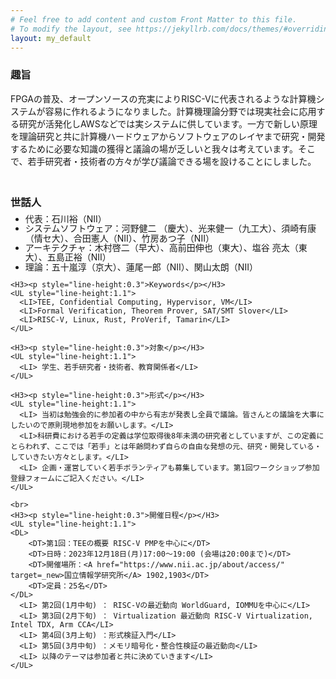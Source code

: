 ```yaml
---
# Feel free to add content and custom Front Matter to this file.
# To modify the layout, see https://jekyllrb.com/docs/themes/#overriding-theme-defaults
layout: my_default
---
```

  <main class="page-content" aria-label="Content">
    <H3>趣旨</H3>
    <p>
      FPGAの普及、オープンソースの充実によりRISC-Vに代表されるような計算機システムが容易に作れるようになりました。計算機理論分野では現実社会に応用する研究が活発化しAWSなどでは実システムに供しています。一方で新しい原理を理論研究と共に計算機ハードウェアからソフトウェアのレイヤまで研究・開発するために必要な知識の獲得と議論の場が乏しいと我々は考えています。そこで、若手研究者・技術者の方々が学び議論できる場を設けることにしました。
    </p>
    <br>
    <H3><p style="line-height:0.3">世話人</p></H3>
    <UL style="line-height:1.1">
      <LI>代表：石川裕（NII）</LI>
      <LI> システムソフトウェア：河野健二 （慶大）、光来健一（九工大）、須崎有康（情セ大）、合田憲人（NII）、竹房あつ子（NII）</LI>
      <LI> アーキテクチャ：木村啓二（早大）、高前田伸也（東大）、塩谷 亮太（東大）、五島正裕（NII）</LI>
      <LI> 理論：五十嵐淳（京大）、蓮尾一郎（NII）、関山太朗（NII）</LI>
    </UL>

    <H3><p style="line-height:0.3">Keywords</p></H3>
    <UL style="line-height:1.1">
      <LI>TEE, Confidential Computing, Hypervisor, VM</LI>
      <LI>Formal Verification, Theorem Prover, SAT/SMT Slover</LI>
      <LI>RISC-V, Linux, Rust, ProVerif, Tamarin</LI>
    </UL>

    <H3><p style="line-height:0.3">対象</p></H3>
    <UL style="line-height:1.1">
      <LI> 学生、若手研究者・技術者、教育関係者</LI>
    </UL>

    <H3><p style="line-height:0.3">形式</p></H3>
    <UL style="line-height:1.1">
      <LI> 当初は勉強会的に参加者の中から有志が発表し全員で議論。皆さんとの議論を大事にしたいので原則現地参加をお願いします。</LI>
      <LI>科研費における若手の定義は学位取得後8年未満の研究者としていますが、この定義にとらわれず、ここでは「若手」とは年齢問わず自らの自由な発想の元、研究・開発している・していきたい方々とします。</LI>
      <LI> 企画・運営していく若手ボランティアも募集しています。第1回ワークショップ参加登録フォームにご記入ください。</LI>
    </UL>

    <br>
    <H3><p style="line-height:0.3">開催日程</p></H3>
    <UL style="line-height:1.1">
	<DL>
		<DT>第1回：TEEの概要 RISC-V PMPを中心に</DT>
		<DT>日時：2023年12月18日(月)17:00〜19:00 (会場は20:00まで)</DT>
		<DT>開催場所：<A href="https://www.nii.ac.jp/about/access/" target=_new>国立情報学研究所</A> 1902,1903</DT>
		<DT>定員：25名</DT>
	</DL>
      <LI> 第2回(1月中旬) ： RISC-Vの最近動向 WorldGuard, IOMMUを中心に</LI>
      <LI> 第3回(2月下旬) ： Virtualization 最近動向 RISC-V Virtualization, Intel TDX, Arm CCA</LI>
      <LI> 第4回(3月上旬) ：形式検証入門</LI>
      <LI> 第5回(3月中旬) ：メモリ暗号化・整合性検証の最近動向</LI>
      <LI> 以降のテーマは参加者と共に決めていきます</LI>
    </UL>

